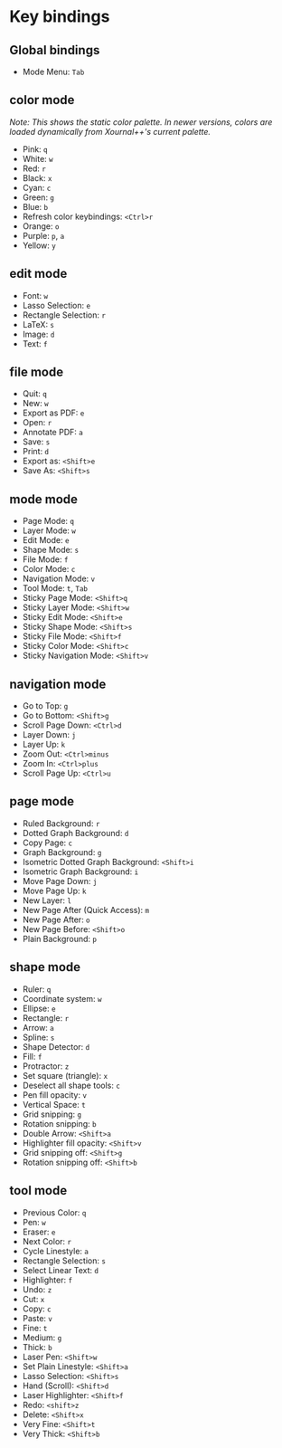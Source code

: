 # Key bindings

## Global bindings

* Mode Menu: `Tab`

## color mode

*Note: This shows the static color palette. In newer versions, colors are loaded dynamically from Xournal++'s current palette.*

* Pink: `q`
* White: `w`
* Red: `r`
* Black: `x`
* Cyan: `c`
* Green: `g`
* Blue: `b`
* Refresh color keybindings: `<Ctrl>r`
* Orange: `o`
* Purple: `p`, `a`
* Yellow: `y`

## edit mode

* Font: `w`
* Lasso Selection: `e`
* Rectangle Selection: `r`
* LaTeX: `s`
* Image: `d`
* Text: `f`

## file mode

* Quit: `q`
* New: `w`
* Export as PDF: `e`
* Open: `r`
* Annotate PDF: `a`
* Save: `s`
* Print: `d`
* Export as: `<Shift>e`
* Save As: `<Shift>s`

## mode mode

* Page Mode: `q`
* Layer Mode: `w`
* Edit Mode: `e`
* Shape Mode: `s`
* File Mode: `f`
* Color Mode: `c`
* Navigation Mode: `v`
* Tool Mode: `t`, `Tab`
* Sticky Page Mode: `<Shift>q`
* Sticky Layer Mode: `<Shift>w`
* Sticky Edit Mode: `<Shift>e`
* Sticky Shape Mode: `<Shift>s`
* Sticky File Mode: `<Shift>f`
* Sticky Color Mode: `<Shift>c`
* Sticky Navigation Mode: `<Shift>v`

## navigation mode

* Go to Top: `g`
* Go to Bottom: `<Shift>g`
* Scroll Page Down: `<Ctrl>d`
* Layer Down: `j`
* Layer Up: `k`
* Zoom Out: `<Ctrl>minus`
* Zoom In: `<Ctrl>plus`
* Scroll Page Up: `<Ctrl>u`

## page mode

* Ruled Background: `r`
* Dotted Graph Background: `d`
* Copy Page: `c`
* Graph Background: `g`
* Isometric Dotted Graph Background: `<Shift>i`
* Isometric Graph Background: `i`
* Move Page Down: `j`
* Move Page Up: `k`
* New Layer: `l`
* New Page After (Quick Access): `m`
* New Page After: `o`
* New Page Before: `<Shift>o`
* Plain Background: `p`

## shape mode

* Ruler: `q`
* Coordinate system: `w`
* Ellipse: `e`
* Rectangle: `r`
* Arrow: `a`
* Spline: `s`
* Shape Detector: `d`
* Fill: `f`
* Protractor: `z`
* Set square (triangle): `x`
* Deselect all shape tools: `c`
* Pen fill opacity: `v`
* Vertical Space: `t`
* Grid snipping: `g`
* Rotation snipping: `b`
* Double Arrow: `<Shift>a`
* Highlighter fill opacity: `<Shift>v`
* Grid snipping off: `<Shift>g`
* Rotation snipping off: `<Shift>b`

## tool mode

* Previous Color: `q`
* Pen: `w`
* Eraser: `e`
* Next Color: `r`
* Cycle Linestyle: `a`
* Rectangle Selection: `s`
* Select Linear Text: `d`
* Highlighter: `f`
* Undo: `z`
* Cut: `x`
* Copy: `c`
* Paste: `v`
* Fine: `t`
* Medium: `g`
* Thick: `b`
* Laser Pen: `<Shift>w`
* Set Plain Linestyle: `<Shift>a`
* Lasso Selection: `<Shift>s`
* Hand (Scroll): `<Shift>d`
* Laser Highlighter: `<Shift>f`
* Redo: `<shift>z`
* Delete: `<Shift>x`
* Very Fine: `<Shift>t`
* Very Thick: `<Shift>b`
